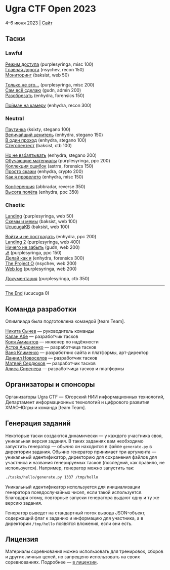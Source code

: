 # Ugra CTF Open 2023

4–6 июня 2023 | [Сайт](https://2023.ugractf.ru/)

## Таски

### Lawful

[Режим доступа](tasks/accessthelink/) (purplesyringa, misc 100)  
[Главная дорога](tasks/bigcityroads/) (nsychev, recon 150)  
[Мониторинг](tasks/monitoring/) (baksist, web 50)

[Только не это…](tasks/ohgodno/) (purplesyringa, misc 200)  
[Сам всё сделаю](tasks/tecret/) (gudn, admin 200)  
[Разобрезать](tasks/uncut/) (enhydra, forensics 150)

[Пойман на камеру](tasks/carrier/) (enhydra, recon 300)

### Neutral

[Паутинка](tasks/cobweb/) (ksixty, stegano 100)  
[Величайший ценитель](tasks/connoisseur/) (enhydra, stegano 150)  
[В один проход](tasks/scanline/) (enhydra, stegano 100)  
[Стегопентест](tasks/stegopentest/) (baksist, ctb 100)

[Но не взбалтывать](tasks/blendingmode/) (enhydra, stegano 200)  
[Обучающие материалы](tasks/deepend/) (purplesyringa, ppc 200)  
[Коллекция ошибок](tasks/errorcollection/) (astrra, forensics 150)  
[Просто скажи](tasks/sayinggoes/) (enhydra, crypto 200)  
[Как я провелето](tasks/summerspent/) (enhydra, misc 150)

[Конференция](tasks/conference/) (abbradar, reverse 350)  
[Высота полёта](tasks/flyover/) (enhydra, ppc 350)

### Chaotic

[Landing](tasks/landing/) (purplesyringa, web 50)  
[Схемы и мемы](tasks/schememe/) (baksist, web 100)  
[UcucugaKB](tasks/ucucugakb/) (baksist, web 100)

[Войти и не пострадать](tasks/bururute/) (enhydra, ppc 200)  
[Landing 2](tasks/landing2/) (purplesyringa, web 400)  
[Ничего не забыть](tasks/noteotp/) (gudn, web 200)  
[☭](tasks/redscare/) (purplesyringa, ppc 150)  
[Делай как я](tasks/repeatafterme/) (enhydra, forensics 300)  
[The Project O](tasks/theprojecto/) (nsychev, web 200)  
[Web log](tasks/weblog/) (purplesyringa, web 200)

[Документация](tasks/books/) (purplesyringa, ctb 350)

----

[The End](tasks/fruits/) (ucucuga 0)

## Команда разработки

Олимпиада была подготовлена командой [team Team].

[Никита Сычев](https://github.com/nsychev) — руководитель команды  
[Калан Абе](https://github.com/kalan) — разработчик тасков  
[Коля Амиантов](https://github.com/abbradar) — инженер по надёжности  
[Астра Андриенко](https://github.com/astrrra) — разработчица тасков  
[Ваня Клименко](https://github.com/ksixty) — разработчик сайта и платформы, арт-директор  
[Даниил Новоселов](https://github.com/gudn) — разработчик тасков  
[Матвей Сердюков](https://github.com/baksist) — разработчик тасков  
[Алиса Сиренева](https://github.com/imachug) — разработчица тасков и платформы

## Организаторы и спонсоры

Организаторы Ugra CTF — Югорский НИИ информационных технологий, Департамент информационных технологий и цифрового развития ХМАО–Югры и команда [team Team].

## Генерация заданий

Некоторые таски создаются динамически — у каждого участника своя, уникальная версия задания. В таких заданиях вам необходимо запустить генератор — обычно он находится в файле `generate.py` в директории задания. Обычно генератор принимает три аргумента — уникальный идентификатор, директорию для сохранения файлов для участника и названия генерируемых тасков (последний, как правило, не используется). Например, генератор можно запустить так:

```bash
./tasks/hello/generate.py 1337 /tmp/hello
```

Уникальный идентификатор используется для инициализации генератора псевдослучайных чисел, если такой используется. Благодаря этому, повторные запуски генератора выдают одну и ту же версию задания.

Генератор выведет на стандартный поток вывода JSON-объект, содержащий флаг к заданию и информацию для участника, а в директории `/tmp/hello` появятся вложения, если они есть.

## Лицензия

Материалы соревнования можно использовать для тренировок, сборов и других личных целей, но запрещено использовать на своих соревнованиях. Подробнее — [в лицензии](LICENSE).
